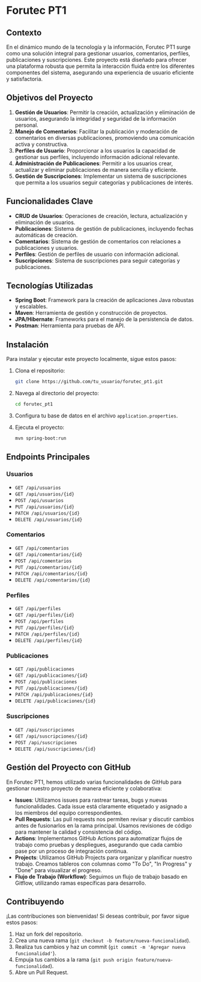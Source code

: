 # Forutec PT1

## Contexto

En el dinámico mundo de la tecnología y la información, Forutec PT1 surge como una solución integral para gestionar usuarios, comentarios, perfiles, publicaciones y suscripciones. Este proyecto está diseñado para ofrecer una plataforma robusta que permita la interacción fluida entre los diferentes componentes del sistema, asegurando una experiencia de usuario eficiente y satisfactoria.

## Objetivos del Proyecto

1. **Gestión de Usuarios**: Permitir la creación, actualización y eliminación de usuarios, asegurando la integridad y seguridad de la información personal.
2. **Manejo de Comentarios**: Facilitar la publicación y moderación de comentarios en diversas publicaciones, promoviendo una comunicación activa y constructiva.
3. **Perfiles de Usuario**: Proporcionar a los usuarios la capacidad de gestionar sus perfiles, incluyendo información adicional relevante.
4. **Administración de Publicaciones**: Permitir a los usuarios crear, actualizar y eliminar publicaciones de manera sencilla y eficiente.
5. **Gestión de Suscripciones**: Implementar un sistema de suscripciones que permita a los usuarios seguir categorías y publicaciones de interés.

## Funcionalidades Clave

- **CRUD de Usuarios**: Operaciones de creación, lectura, actualización y eliminación de usuarios.
- **Publicaciones**: Sistema de gestión de publicaciones, incluyendo fechas automáticas de creación.
- **Comentarios**: Sistema de gestión de comentarios con relaciones a publicaciones y usuarios.
- **Perfiles**: Gestión de perfiles de usuario con información adicional.
- **Suscripciones**: Sistema de suscripciones para seguir categorías y publicaciones.

## Tecnologías Utilizadas

- **Spring Boot**: Framework para la creación de aplicaciones Java robustas y escalables.
- **Maven**: Herramienta de gestión y construcción de proyectos.
- **JPA/Hibernate**: Frameworks para el manejo de la persistencia de datos.
- **Postman**: Herramienta para pruebas de API.

## Instalación

Para instalar y ejecutar este proyecto localmente, sigue estos pasos:

1. Clona el repositorio:
    ```bash
    git clone https://github.com/tu_usuario/forutec_pt1.git
    ```

2. Navega al directorio del proyecto:
    ```bash
    cd forutec_pt1
    ```

3. Configura tu base de datos en el archivo `application.properties`.

4. Ejecuta el proyecto:
    ```bash
    mvn spring-boot:run
    ```

## Endpoints Principales

### Usuarios
- `GET /api/usuarios`
- `GET /api/usuarios/{id}`
- `POST /api/usuarios`
- `PUT /api/usuarios/{id}`
- `PATCH /api/usuarios/{id}`
- `DELETE /api/usuarios/{id}`

### Comentarios
- `GET /api/comentarios`
- `GET /api/comentarios/{id}`
- `POST /api/comentarios`
- `PUT /api/comentarios/{id}`
- `PATCH /api/comentarios/{id}`
- `DELETE /api/comentarios/{id}`

### Perfiles
- `GET /api/perfiles`
- `GET /api/perfiles/{id}`
- `POST /api/perfiles`
- `PUT /api/perfiles/{id}`
- `PATCH /api/perfiles/{id}`
- `DELETE /api/perfiles/{id}`

### Publicaciones
- `GET /api/publicaciones`
- `GET /api/publicaciones/{id}`
- `POST /api/publicaciones`
- `PUT /api/publicaciones/{id}`
- `PATCH /api/publicaciones/{id}`
- `DELETE /api/publicaciones/{id}`

### Suscripciones
- `GET /api/suscripciones`
- `GET /api/suscripciones/{id}`
- `POST /api/suscripciones`
- `DELETE /api/suscripciones/{id}`

## Gestión del Proyecto con GitHub

En Forutec PT1, hemos utilizado varias funcionalidades de GitHub para gestionar nuestro proyecto de manera eficiente y colaborativa:

- **Issues**: Utilizamos issues para rastrear tareas, bugs y nuevas funcionalidades. Cada issue está claramente etiquetado y asignado a los miembros del equipo correspondientes.
- **Pull Requests**: Las pull requests nos permiten revisar y discutir cambios antes de fusionarlos en la rama principal. Usamos revisiones de código para mantener la calidad y consistencia del código.
- **Actions**: Implementamos GitHub Actions para automatizar flujos de trabajo como pruebas y despliegues, asegurando que cada cambio pase por un proceso de integración continua.
- **Projects**: Utilizamos GitHub Projects para organizar y planificar nuestro trabajo. Creamos tableros con columnas como "To Do", "In Progress" y "Done" para visualizar el progreso.
- **Flujo de Trabajo (Workflow)**: Seguimos un flujo de trabajo basado en Gitflow, utilizando ramas específicas para desarrollo.

## Contribuyendo

¡Las contribuciones son bienvenidas! Si deseas contribuir, por favor sigue estos pasos:

1. Haz un fork del repositorio.
2. Crea una nueva rama (`git checkout -b feature/nueva-funcionalidad`).
3. Realiza tus cambios y haz un commit (`git commit -m 'Agregar nueva funcionalidad'`).
4. Empuja tus cambios a la rama (`git push origin feature/nueva-funcionalidad`).
5. Abre un Pull Request.




